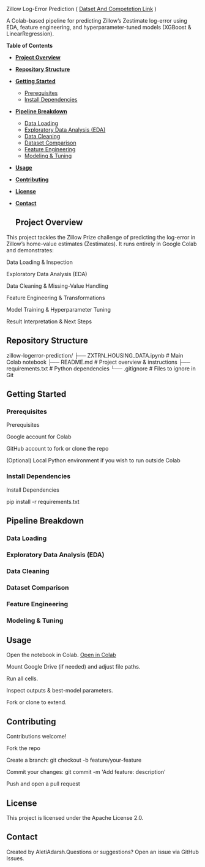 Zillow Log-Error Prediction ( [Datset And Competetion Link](https://www.kaggle.com/competitions/zillow-prize-1) )

A Colab-based pipeline for predicting Zillow’s Zestimate log-error using EDA, feature engineering, and hyperparameter-tuned models (XGBoost & LinearRegression).

**Table of Contents**
- [**Project Overview**](#project-overview)
- [**Repository Structure**](#repository-structure)
- [**Getting Started**](#getting-started)
  - [Prerequisites](#prerequisites)
  - [Install Dependencies](#install-dependencies)
- [**Pipeline Breakdown**](#pipeline-breakdown)
  - [Data Loading](#data-loading)
  - [Exploratory Data Analysis (EDA)](#exploratory-data-analysis-eda)
  - [Data Cleaning](#data-cleaning)
  - [Dataset Comparison](#dataset-comparison)
  - [Feature Engineering](#feature-engineering)
  - [Modeling & Tuning](#modeling-tuning)
- [**Usage**](#usage)
- [**Contributing**](#contributing)
- [**License**](#license)
- [**Contact**](#contact)

  ## Project Overview
  
This project tackles the Zillow Prize challenge of predicting the log-error in Zillow’s home-value estimates (Zestimates). It runs entirely in Google Colab and demonstrates:

Data Loading & Inspection

Exploratory Data Analysis (EDA)

Data Cleaning & Missing-Value Handling

Feature Engineering & Transformations

Model Training & Hyperparameter Tuning

Result Interpretation & Next Steps

## Repository Structure

zillow-logerror-prediction/
├── ZXTRN_HOUSING_DATA.ipynb   # Main Colab notebook
├── README.md                  # Project overview & instructions
├── requirements.txt           # Python dependencies
└── .gitignore                 # Files to ignore in Git

## Getting Started

### Prerequisites
Prerequisites

Google account for Colab

GitHub account to fork or clone the repo

(Optional) Local Python environment if you wish to run outside Colab

### Install Dependencies

Install Dependencies

pip install -r requirements.txt

## Pipeline Breakdown

### Data Loading

### Exploratory Data Analysis (EDA)

### Data Cleaning

### Dataset Comparison

### Feature Engineering

### Modeling & Tuning

## Usage

Open the notebook in Colab. [Open in Colab](https://colab.research.google.com/drive/1m146SS1RsV-f_-ovs3fnVk0wstKfb_wP?usp=sharing)

Mount Google Drive (if needed) and adjust file paths.

Run all cells.

Inspect outputs & best-model parameters.

Fork or clone to extend.

## Contributing

Contributions welcome!

Fork the repo

Create a branch: git checkout -b feature/your-feature

Commit your changes: git commit -m 'Add feature: description'

Push and open a pull request


## License

This project is licensed under the Apache License 2.0.

## Contact

Created by AletiAdarsh.Questions or suggestions? Open an issue via GitHub Issues.

